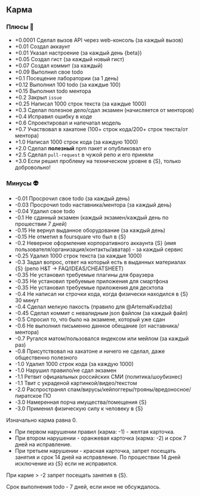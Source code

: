 ## Карма

### Плюсы 🍓
 - +0.0001 Сделал вызов API через web-консоль (за каждый вызов)
 - +0.01 Создал аккаунт
 - +0.01 Указал настроение (за каждый день {beta})
 - +0.05 Создал гист (за каждый новый гист)
 - +0.07 Создал коммит (за каждый)
 - +0.09 Выполнил свое todo
 - +0.1  Посещение лаборатории (за 1 день)
 - +0.12 Выполнил 100 todo (за каждые 100)
 - +0.15 Выполнил todo ментора
 - +0.2  Закрыл `issue`
 - +0.25 Написал 1000 строк текста (за каждые 1000)
 - +0.3  Сделал полезное дело/сдал экзамен (начисляется от менторов)
 - +0.4  Исправил ошибку в коде
 - +0.6  Спроектировал и напечатал модель
 - +0.7  Участвовал в хакатоне (100+ строк кода/200+ строк текста/от ментора)
 - +1.0  Написал 1000 строк кода (за каждую 1000)
 - +2.0  Сделал **полезный** npm пакет и опубликовал его
 - +2.5  Сделал `pull-request` в чужой репо и его приняли
 - +3.0  Если решил проблему на техническом уровне в {S}, только добровольно!
### Минусы 👽
 - -0.01 Просрочил свое todo (за каждый день)
 - -0.03 Просрочил todo наставника/ментора (за каждый день)
 - -0.04 Удалил свое todo
 - -0.1  Не сданный экзамен (каждый экзамен/каждый день по прошествии 7 дней)
 - -0.15 Не вернул выданное оборудование (за каждый день)
 - -0.15 Не отметил в foursquare что был в {S}
 - -0.2  Неверное оформление корпоративного аккаунта {S} (имя пользователя/организация/контакты/аватар) - за каждый сервис
 - -0.25 Удалил 1000 строк текста (за каждые 1000)
 - -0.3  Задал вопрос, ответ на который есть в выданных материалах {S} (репо H&T -> FAQ/IDEAS/CHEATSHEET)
 - -0.35 Не установил требуемые плагины для браузера
 - -0.35 Не установил требуемые приложения для смартфона
 - -0.35 Не установил требуемые приложения для десктопа
 - -0.4  Не написал ни строчки кода, когда физически находился в {S} 30 минут
 - -0.4  Сделал мелкую пакость (правило для @ArtemaKvadzba)
 - -0.45 Сделал коммит с невалидным json файлом (за каждый файл)
 - -0.5  Спросил то, что было на экзамене, который уже сдан
 - -0.6  Не выполнил письменно данное обещание (от наставника/ментора)
 - -0.7  Ругался матом/пользовался яндексом или мейлом (за каждый раз)
 - -0.8  Присутствовал на хакатоне и ничего не сделал, даже общественно полезного
 - -1.0  Удалил 1000 строк кода (за каждую 1000)
 - -1.0  Нарушил правило/не сдал экзамен
 - -1.1  Ретвит официальных российских СМИ (политика/шоубизнес)
 - -1.1  Твит с украденой картинкой/видео/текстом
 - -2.0  Распространял спам/вирусы/кейлоггеры/трояны/вредоносное/пиратское ПО
 - -3.0  Намеренная порча имущества/помещения {S}
 - -3.0  Применил физическую силу к человеку в {S}
 
 Изначально карма равна 0.
 
- При первом нарушении правил (карма: -1) - желтая карточка.
- При втором нарушении - оранжевая карточка (карма: -2) и срок 7 дней на исправление.
- При третьем нарушении - красная карточка, запрет посещать занятия и срок 14 дней на исправление. 
  По прошествии 14 дней исключение из {S} если не исправился. 
  
 При карме > -2 запрет посещать занятия в {S}.
 
 Срок выполнения todo - 7 дней, если иное не обсуждалось.
 

